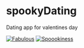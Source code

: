 # spookyDating
Dating app for valentines day

[![Fabulous](https://img.shields.io/badge/fabulosity-maximum-ff69b4.svg)](http://lolsnaps.com/upload_pic/PleaseExcuseMyFabulousness-86590.jpg)
[![Spoookiness](https://img.shields.io/badge/spookiness-100-blue.svg)](https://encrypted-tbn3.gstatic.com/images?q=tbn:ANd9GcSNEzCUC09Y9jz7na-UBdgSmkP1UvLZRp7QKW1voPUJOL0RmQ0x4w)
